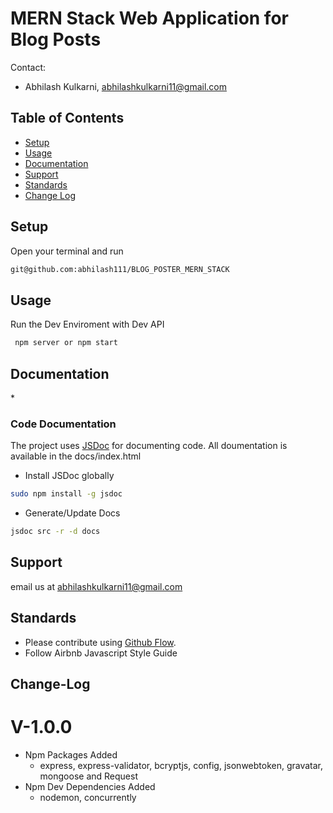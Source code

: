 # MERN Stack Web Application for Blog Posts

Contact:

- Abhilash Kulkarni, abhilashkulkarni11@gmail.com

## Table of Contents

- [Setup](#setup)
- [Usage](#usage)
- [Documentation](#documentation)
- [Support](#support)
- [Standards](#standards)
- [Change Log](#change-log)

## Setup

Open your terminal and run

```sh
git@github.com:abhilash111/BLOG_POSTER_MERN_STACK
```

## Usage

Run the Dev Enviroment with Dev API

```sh
 npm server or npm start
```

## Documentation

\*

### Code Documentation

The project uses [JSDoc](https://usejsdoc.org/) for documenting code. All doumentation is available in the docs/index.html

- Install JSDoc globally

```sh
sudo npm install -g jsdoc
```

- Generate/Update Docs

```sh
jsdoc src -r -d docs
```

## Support

email us at abhilashkulkarni11@gmail.com

## Standards

- Please contribute using [Github Flow](https://guides.github.com/introduction/flow/).
- Follow Airbnb Javascript Style Guide

## Change-Log
# V-1.0.0
* Npm Packages Added
    - express, express-validator, bcryptjs, config, jsonwebtoken, gravatar, mongoose and Request
* Npm Dev Dependencies Added
    - nodemon, concurrently
